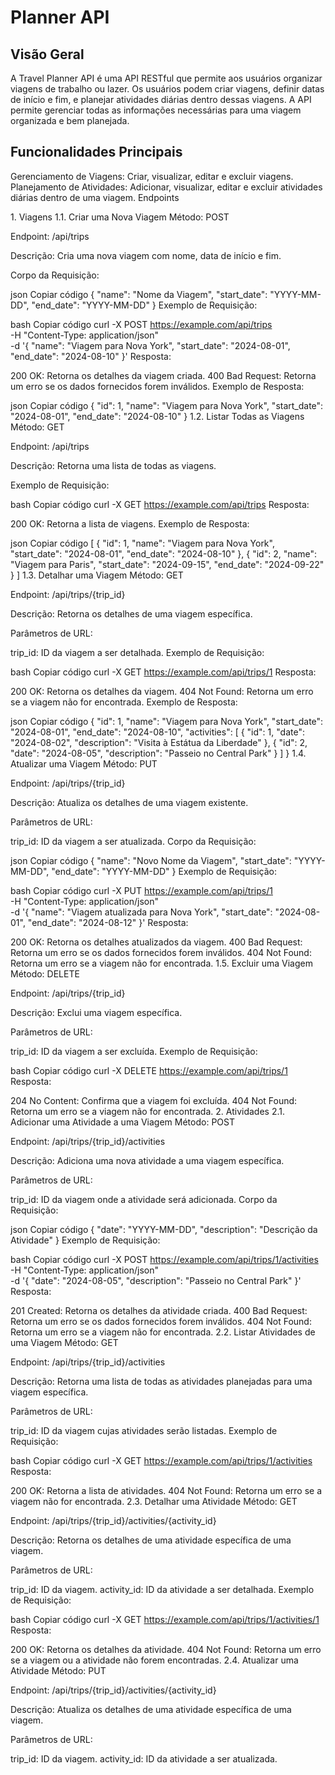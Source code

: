 <h1>Planner API</h1>
<h2>Visão Geral</h2>
<p>A Travel Planner API é uma API RESTful que permite aos usuários organizar viagens de trabalho ou lazer. Os usuários podem criar viagens, definir datas de início e fim, e planejar atividades diárias dentro dessas viagens. A API permite gerenciar todas as informações necessárias para uma viagem organizada e bem planejada.</p>

<h2>Funcionalidades Principais</h2>
<p>Gerenciamento de Viagens: Criar, visualizar, editar e excluir viagens.
Planejamento de Atividades: Adicionar, visualizar, editar e excluir atividades diárias dentro de uma viagem.
Endpoints</p>
1. Viagens
1.1. Criar uma Nova Viagem
Método: POST

Endpoint: /api/trips

Descrição: Cria uma nova viagem com nome, data de início e fim.

Corpo da Requisição:

json
Copiar código
{
    "name": "Nome da Viagem",
    "start_date": "YYYY-MM-DD",
    "end_date": "YYYY-MM-DD"
}
Exemplo de Requisição:

bash
Copiar código
curl -X POST https://example.com/api/trips \
-H "Content-Type: application/json" \
-d '{
    "name": "Viagem para Nova York",
    "start_date": "2024-08-01",
    "end_date": "2024-08-10"
}'
Resposta:

200 OK: Retorna os detalhes da viagem criada.
400 Bad Request: Retorna um erro se os dados fornecidos forem inválidos.
Exemplo de Resposta:

json
Copiar código
{
    "id": 1,
    "name": "Viagem para Nova York",
    "start_date": "2024-08-01",
    "end_date": "2024-08-10"
}
1.2. Listar Todas as Viagens
Método: GET

Endpoint: /api/trips

Descrição: Retorna uma lista de todas as viagens.

Exemplo de Requisição:

bash
Copiar código
curl -X GET https://example.com/api/trips
Resposta:

200 OK: Retorna a lista de viagens.
Exemplo de Resposta:

json
Copiar código
[
    {
        "id": 1,
        "name": "Viagem para Nova York",
        "start_date": "2024-08-01",
        "end_date": "2024-08-10"
    },
    {
        "id": 2,
        "name": "Viagem para Paris",
        "start_date": "2024-09-15",
        "end_date": "2024-09-22"
    }
]
1.3. Detalhar uma Viagem
Método: GET

Endpoint: /api/trips/{trip_id}

Descrição: Retorna os detalhes de uma viagem específica.

Parâmetros de URL:

trip_id: ID da viagem a ser detalhada.
Exemplo de Requisição:

bash
Copiar código
curl -X GET https://example.com/api/trips/1
Resposta:

200 OK: Retorna os detalhes da viagem.
404 Not Found: Retorna um erro se a viagem não for encontrada.
Exemplo de Resposta:

json
Copiar código
{
    "id": 1,
    "name": "Viagem para Nova York",
    "start_date": "2024-08-01",
    "end_date": "2024-08-10",
    "activities": [
        {
            "id": 1,
            "date": "2024-08-02",
            "description": "Visita à Estátua da Liberdade"
        },
        {
            "id": 2,
            "date": "2024-08-05",
            "description": "Passeio no Central Park"
        }
    ]
}
1.4. Atualizar uma Viagem
Método: PUT

Endpoint: /api/trips/{trip_id}

Descrição: Atualiza os detalhes de uma viagem existente.

Parâmetros de URL:

trip_id: ID da viagem a ser atualizada.
Corpo da Requisição:

json
Copiar código
{
    "name": "Novo Nome da Viagem",
    "start_date": "YYYY-MM-DD",
    "end_date": "YYYY-MM-DD"
}
Exemplo de Requisição:

bash
Copiar código
curl -X PUT https://example.com/api/trips/1 \
-H "Content-Type: application/json" \
-d '{
    "name": "Viagem atualizada para Nova York",
    "start_date": "2024-08-01",
    "end_date": "2024-08-12"
}'
Resposta:

200 OK: Retorna os detalhes atualizados da viagem.
400 Bad Request: Retorna um erro se os dados fornecidos forem inválidos.
404 Not Found: Retorna um erro se a viagem não for encontrada.
1.5. Excluir uma Viagem
Método: DELETE

Endpoint: /api/trips/{trip_id}

Descrição: Exclui uma viagem específica.

Parâmetros de URL:

trip_id: ID da viagem a ser excluída.
Exemplo de Requisição:

bash
Copiar código
curl -X DELETE https://example.com/api/trips/1
Resposta:

204 No Content: Confirma que a viagem foi excluída.
404 Not Found: Retorna um erro se a viagem não for encontrada.
2. Atividades
2.1. Adicionar uma Atividade a uma Viagem
Método: POST

Endpoint: /api/trips/{trip_id}/activities

Descrição: Adiciona uma nova atividade a uma viagem específica.

Parâmetros de URL:

trip_id: ID da viagem onde a atividade será adicionada.
Corpo da Requisição:

json
Copiar código
{
    "date": "YYYY-MM-DD",
    "description": "Descrição da Atividade"
}
Exemplo de Requisição:

bash
Copiar código
curl -X POST https://example.com/api/trips/1/activities \
-H "Content-Type: application/json" \
-d '{
    "date": "2024-08-05",
    "description": "Passeio no Central Park"
}'
Resposta:

201 Created: Retorna os detalhes da atividade criada.
400 Bad Request: Retorna um erro se os dados fornecidos forem inválidos.
404 Not Found: Retorna um erro se a viagem não for encontrada.
2.2. Listar Atividades de uma Viagem
Método: GET

Endpoint: /api/trips/{trip_id}/activities

Descrição: Retorna uma lista de todas as atividades planejadas para uma viagem específica.

Parâmetros de URL:

trip_id: ID da viagem cujas atividades serão listadas.
Exemplo de Requisição:

bash
Copiar código
curl -X GET https://example.com/api/trips/1/activities
Resposta:

200 OK: Retorna a lista de atividades.
404 Not Found: Retorna um erro se a viagem não for encontrada.
2.3. Detalhar uma Atividade
Método: GET

Endpoint: /api/trips/{trip_id}/activities/{activity_id}

Descrição: Retorna os detalhes de uma atividade específica de uma viagem.

Parâmetros de URL:

trip_id: ID da viagem.
activity_id: ID da atividade a ser detalhada.
Exemplo de Requisição:

bash
Copiar código
curl -X GET https://example.com/api/trips/1/activities/1
Resposta:

200 OK: Retorna os detalhes da atividade.
404 Not Found: Retorna um erro se a viagem ou a atividade não forem encontradas.
2.4. Atualizar uma Atividade
Método: PUT

Endpoint: /api/trips/{trip_id}/activities/{activity_id}

Descrição: Atualiza os detalhes de uma atividade específica de uma viagem.

Parâmetros de URL:

trip_id: ID da viagem.
activity_id: ID da atividade a ser atualizada.
